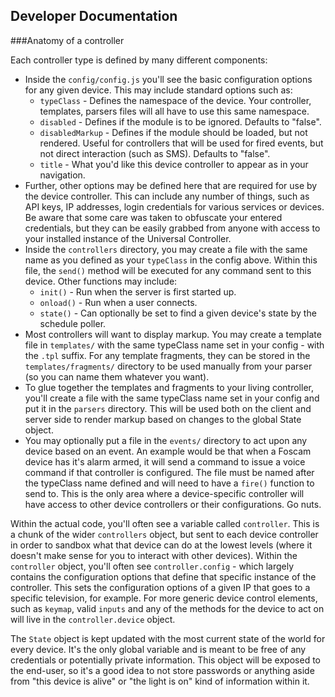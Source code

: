 Developer Documentation
---
###Anatomy of a controller

Each controller type is defined by many different components:
 - Inside the ```config/config.js``` you'll see the basic configuration options for any given device.  This may include standard options such as:
   - ```typeClass``` - Defines the namespace of the device.  Your controller, templates, parsers files will all have to use this same namespace.
   - ```disabled``` - Defines if the module is to be ignored.  Defaults to "false".
   - ```disabledMarkup``` - Defines if the module should be loaded, but not rendered.  Useful for controllers that will be used for fired events, but not direct interaction (such as SMS).  Defaults to "false".
   - ```title``` - What you'd like this device controller to appear as in your navigation.
 - Further, other options may be defined here that are required for use by the device controller.  This can include any number of things, such as API keys, IP addresses, login credentials for various services or devices.  Be aware that some care was taken to obfuscate your entered credentials, but they can be easily grabbed from anyone with access to your installed instance of the Universal Controller.
 - Inside the ```controllers``` directory, you may create a file with the same name as you defined as your ```typeClass``` in the config above.  Within this file, the ```send()``` method will be executed for any command sent to this device.  Other functions may include:
   - ```init()``` - Run when the server is first started up.
   - ```onload()``` - Run when a user connects.
   - ```state()``` - Can optionally be set to find a given device's state by the schedule poller.
 - Most controllers will want to display markup.  You may create a template file in ```templates/``` with the same typeClass name set in your config - with the ```.tpl``` suffix.  For any template fragments, they can be stored in the ```templates/fragments/``` directory to be used manually from your parser (so you can name them whatever you want).
 - To glue together the templates and fragments to your living controller, you'll create a file with the same typeClass name set in your config and put it in the ```parsers``` directory.  This will be used both on the client and server side to render markup based on changes to the global State object.
 - You may optionally put a file in the ```events/``` directory to act upon any device based on an event.  An example would be that when a Foscam device has it's alarm armed, it will send a command to issue a voice command if that controller is configured.  The file must be named after the typeClass name defined and will need to have a ```fire()``` function to send to.  This is the only area where a device-specific controller will have access to other device controllers or their configurations.  Go nuts.

Within the actual code, you'll often see a variable called ```controller```.  This is a chunk of the wider ```controllers``` object, but sent to each device controller in order to sandbox what that device can do at the lowest levels (where it doesn't make sense for you to interact with other devices).  Within the ```controller``` object, you'll often see ```controller.config``` - which largely contains the configuration options that define that specific instance of the controller.  This sets the configuration options of a given IP that goes to a specific television, for example.  For more generic device control elements, such as ```keymap```, valid ```inputs``` and any of the methods for the device to act on will live in the ```controller.device``` object.

The ```State``` object is kept updated with the most current state of the world for every device.  It's the only global variable and is meant to be free of any credentials or potentially private information.  This object will be exposed to the end-user, so it's a good idea to not store passwords or anything aside from "this device is alive" or "the light is on" kind of information within it.
